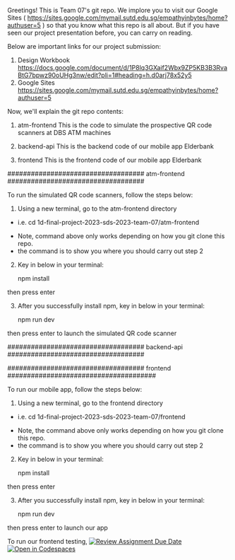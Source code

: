 Greetings! This is Team 07's git repo. 
We implore you to visit our Google Sites ( https://sites.google.com/mymail.sutd.edu.sg/empathyinbytes/home?authuser=5 ) so that you know what this repo is all about.
But if you have seen our project presentation before, you can carry on reading.


Below are important links for our project submission:
1) Design Workbook
https://docs.google.com/document/d/1P8lq3GXaif2Wbx9ZP5KB3B3RvaBtG7bpwz90oUHg3nw/edit?pli=1#heading=h.d0arj78x52y5
2) Google Sites
https://sites.google.com/mymail.sutd.edu.sg/empathyinbytes/home?authuser=5

Now, we'll explain the git repo contents:

1) atm-frontend
This is the code to simulate the prospective QR code scanners at DBS ATM machines 

2) backend-api
This is the backend code of our mobile app Elderbank

3) frontend
This is the frontend code of our mobile app Elderbank

################################### atm-frontend ###################################

To run the simulated QR code scanners, follow the steps below:

1) Using a new terminal, go to the atm-frontend directory
- i.e. cd 1d-final-project-2023-sds-2023-team-07/atm-frontend
* Note, command above only works depending on how you git clone this repo.
* the command is to show you where you should carry out step 2

2) Key in below in your terminal:

      npm install

  then press enter 

3) After you successfully install npm, key in below in your terminal:

      npm run dev

  then press enter to launch the simulated QR code scanner

################################### backend-api ###################################

################################### frontend ######################################

To run our mobile app, follow the steps below:

1) Using a new terminal, go to the frontend directory
- i.e. cd 1d-final-project-2023-sds-2023-team-07/frontend
* Note, the command above only works depending on how you git clone this repo.
* the command is to show you where you should carry out step 2

2) Key in below in your terminal:

      npm install

  then press enter 

3) After you successfully install npm, key in below in your terminal:

      npm run dev

  then press enter to launch our app

To run our frontend testing, 
[![Review Assignment Due Date](https://classroom.github.com/assets/deadline-readme-button-24ddc0f5d75046c5622901739e7c5dd533143b0c8e959d652212380cedb1ea36.svg)](https://classroom.github.com/a/PW-Vmbf6)
[![Open in Codespaces](https://classroom.github.com/assets/launch-codespace-7f7980b617ed060a017424585567c406b6ee15c891e84e1186181d67ecf80aa0.svg)](https://classroom.github.com/open-in-codespaces?assignment_repo_id=11170092)
